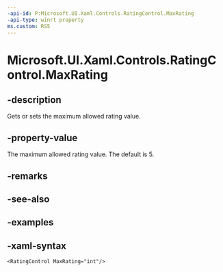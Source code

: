 ```yaml
---
-api-id: P:Microsoft.UI.Xaml.Controls.RatingControl.MaxRating
-api-type: winrt property
ms.custom: RS5
---
```

<!-- Property syntax.
public int MaxRating { get;  set; }
-->

# Microsoft.UI.Xaml.Controls.RatingControl.MaxRating


## -description

Gets or sets the maximum allowed rating value.


## -property-value

The maximum allowed rating value. The default is 5.


## -remarks


## -see-also


## -examples


## -xaml-syntax

```xaml
<RatingControl MaxRating="int"/>
```


